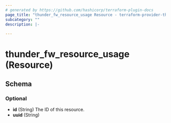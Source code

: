 ```yaml
---
# generated by https://github.com/hashicorp/terraform-plugin-docs
page_title: "thunder_fw_resource_usage Resource - terraform-provider-thunder"
subcategory: ""
description: |-
  
---
```


# thunder_fw_resource_usage (Resource)





<!-- schema generated by tfplugindocs -->
## Schema

### Optional

- **id** (String) The ID of this resource.
- **uuid** (String)



